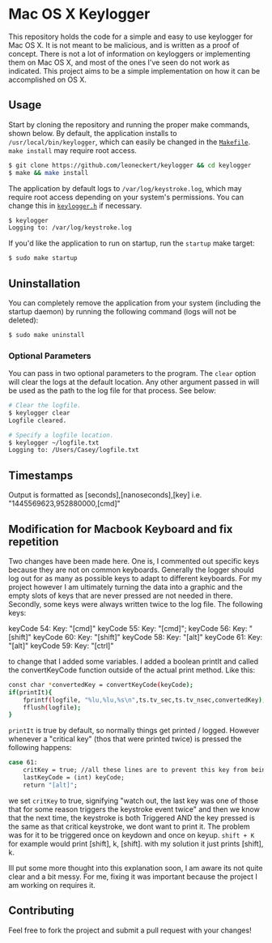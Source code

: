 # Mac OS X Keylogger

This repository holds the code for a simple and easy to use keylogger for Mac OS X. It is not meant to be malicious, and is written as a proof of concept. There is not a lot of information on keyloggers or implementing them on Mac OS X, and most of the ones I've seen do not work as indicated. This project aims to be a simple implementation on how it can be accomplished on OS X.

## Usage

Start by cloning the repository and running the proper make commands, shown below. By default, the application installs to `/usr/local/bin/keylogger`, which can easily be changed in the [`Makefile`](https://github.com/leoneckert/keylogger/blob/master/Makefile). `make install` may require root access.

```bash
$ git clone https://github.com/leoneckert/keylogger && cd keylogger
$ make && make install
```

The application by default logs to `/var/log/keystroke.log`, which may require root access depending on your system's permissions. You can change this in [`keylogger.h`](https://github.com/leoneckert/keylogger/blob/master/keylogger.h#L12) if necessary.

```bash
$ keylogger
Logging to: /var/log/keystroke.log
```

If you'd like the application to run on startup, run the `startup` make target:

```bash
$ sudo make startup
```

## Uninstallation

You can completely remove the application from your system (including the startup daemon) by running the following command (logs will not be deleted):

```bash
$ sudo make uninstall
```

### Optional Parameters

You can pass in two optional parameters to the program. The `clear` option will clear the logs at the default location. Any other argument passed in will be used as the path to the log file for that process. See below:

```bash
# Clear the logfile.
$ keylogger clear
Logfile cleared.

# Specify a logfile location.
$ keylogger ~/logfile.txt
Logging to: /Users/Casey/logfile.txt
```

## Timestamps

Output is formatted as [seconds],[nanoseconds],[key] i.e. "1445569623,952880000,[cmd]"

## Modification for Macbook Keyboard and fix repetition

Two changes have been made here. One is, I commented out specific keys because they are not on common keyboards. Generally the logger should log out for as many as possible keys to adapt to different keyboards. For my project however I am ultimately turning the data into a graphic and the empty slots of keys that are never pressed are not needed in there. 
Secondly, some keys were always written twice to the log file. 
The following keys:

keyCode 54: Key: "[cmd]"
keyCode 55: Key: "[cmd]";
keyCode 56: Key: "[shift]"
keyCode 60: Key: "[shift]"
keyCode 58: Key: "[alt]"
keyCode 61: Key: "[alt]"
keyCode 59: Key: "[ctrl]"




to change that I added some variables. I added a boolean printIt and called the convertKeyCode function outside of the actual print method. Like this:
```bash
const char *convertedKey = convertKeyCode(keyCode);
if(printIt){
    fprintf(logfile, "%lu,%lu,%s\n",ts.tv_sec,ts.tv_nsec,convertedKey);
    fflush(logfile);
} 
```
`printIt` is true by default, so normally things get printed / logged. However whenever a "critical key" (thos that were printed twice) is pressed the following happens:
```bash
case 61: 
    critKey = true; //all these lines are to prevent this key from being printed twice
    lastKeyCode = (int) keyCode; 
    return "[alt]"; 
```
we set `critKey` to true, signifying "watch out, the last key was one of those that for some reason triggers the keystroke event twice" and then we know that the next time, the keystroke is both Triggered AND the key pressed is the same as that critical keystroke, we dont want to print it. The problem was for it to be triggered once on keydown and once on keyup. `shift + K` for example would print [shift], k, [shift]. with my solution it just prints [shift], k.

Ill put some more thought into this explanation soon, I am aware its not quite clear and a bit messy. For me, fixing it was important because the project I am working on requires it.



## Contributing

Feel free to fork the project and submit a pull request with your changes!